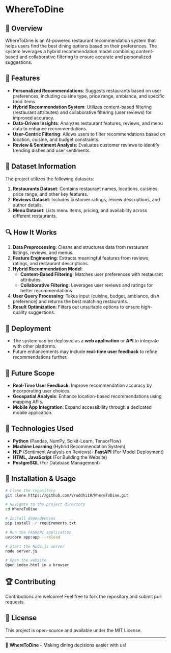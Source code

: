 # WhereToDine

## 📌 Overview
WhereToDine is an AI-powered restaurant recommendation system that helps users find the best dining options based on their preferences. The system leverages a hybrid recommendation model combining content-based and collaborative filtering to ensure accurate and personalized suggestions.

## 🎯 Features
- **Personalized Recommendations**: Suggests restaurants based on user preferences, including cuisine type, price range, ambiance, and specific food items.
- **Hybrid Recommendation System**: Utilizes content-based filtering (restaurant attributes) and collaborative filtering (user reviews) for improved accuracy.
- **Data-Driven Insights**: Analyzes restaurant features, reviews, and menu data to enhance recommendations.
- **User-Centric Filtering**: Allows users to filter recommendations based on location, cuisine, and budget constraints.
- **Review & Sentiment Analysis**: Evaluates customer reviews to identify trending dishes and user sentiments.

## 📂 Dataset Information
The project utilizes the following datasets:
1. **Restaurants Dataset**: Contains restaurant names, locations, cuisines, price range, and other key features.
2. **Reviews Dataset**: Includes customer ratings, review descriptions, and author details.
3. **Menu Dataset**: Lists menu items, pricing, and availability across different restaurants.

## 🔍 How It Works
1. **Data Preprocessing**: Cleans and structures data from restaurant listings, reviews, and menus.
2. **Feature Engineering**: Extracts meaningful features from reviews, ratings, and restaurant descriptions.
3. **Hybrid Recommendation Model**:
   - **Content-Based Filtering**: Matches user preferences with restaurant attributes.
   - **Collaborative Filtering**: Leverages user reviews and ratings for better recommendations.
4. **User Query Processing**: Takes input (cuisine, budget, ambiance, dish preference) and returns the best matching restaurants.
5. **Result Optimization**: Filters out unsuitable options to ensure high-quality suggestions.

## 🚀 Deployment
- The system can be deployed as a **web application** or **API** to integrate with other platforms.
- Future enhancements may include **real-time user feedback** to refine recommendations further.

## 📌 Future Scope
- **Real-Time User Feedback**: Improve recommendation accuracy by incorporating user choices.
- **Geospatial Analysis**: Enhance location-based recommendations using mapping APIs.
- **Mobile App Integration**: Expand accessibility through a dedicated mobile application.

## 🤖 Technologies Used
- **Python** (Pandas, NumPy, Scikit-Learn, TensorFlow)
- **Machine Learning** (Hybrid Recommendation System)
- **NLP** (Sentiment Analysis on Reviews)- **FastAPI** (For Model Deployment)
- **HTML, JavaScript** (For Building the Website)
- **PostgreSQL** (For Database Management)

## 📌 Installation & Usage
```bash
# Clone the repository
git clone https://github.com/Vruddhi18/WhereToDine.git

# Navigate to the project directory
cd WhereToDine

# Install dependencies
pip install -r requirements.txt

# Run the FASRAPI application
uvicorn app:app --reload

# Start the Node.js server
node server.js

# Open the website
Open index.html in a browser
```

## 🏆 Contributing
Contributions are welcome! Feel free to fork the repository and submit pull requests.

## 📜 License
This project is open-source and available under the MIT License.

---
🔹 **WhereToDine** – Making dining decisions easier with us!

